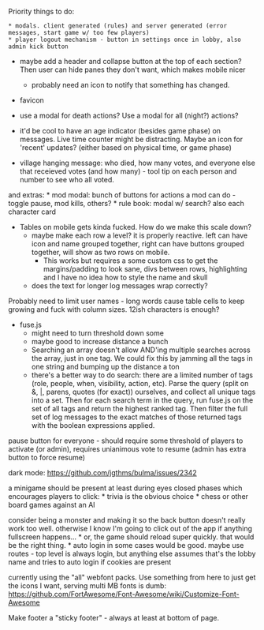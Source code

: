 Priority things to do:

    * modals. client generated (rules) and server generated (error messages, start game w/ too few players)
    * player logout mechanism - button in settings once in lobby, also admin kick button

* maybe add a header and collapse button at the top of each section? Then user can hide panes they don't want, which makes mobile nicer
    * probably need an icon to notify that something has changed.

* favicon

* use a modal for death actions? Use a modal for all (night?) actions?

* it'd be cool to have an age indicator (besides game phase) on messages. Live time counter might be distracting. Maybe an icon for 'recent' updates? (either based on physical time, or game phase)
* village hanging message: who died, how many votes, and everyone else that receieved votes (and how many) - tool tip on each person and number to see who all voted.

and extras:
    * mod modal: bunch of buttons for actions a mod can do - toggle pause, mod kills, others?
    * rule book: modal w/ search? also each character card

* Tables on mobile gets kinda fucked. How do we make this scale down?
    * maybe make each row a level? it is properly reactive. left can have icon and name grouped together, right can have buttons grouped together, will show as two rows on mobile.
        * This works but requires a some custom css to get the margins/padding to look sane, divs between rows, highlighting and I have no idea how to style the name and skull
    * does the text for longer log messages wrap correctly?

Probably need to limit user names - long words cause table cells to keep growing and fuck with column sizes. 12ish characters is enough?

* fuse.js
    - might need to turn threshold down some
    - maybe good to increase distance a bunch
    - Searching an array doesn't allow AND'ing multiple searches across the
      array, just in one tag. We could fix this by jamming all the tags in one
      string and bumping up the distance a ton
    - there's a better way to do search: there are a limited number of tags
      (role, people, when, visibility, action, etc). Parse the query (split on
      &, |, parens, quotes (for exact)) ourselves, and collect all unique tags
      into a set. Then for each search term in the query, run fuse.js on the
      set of all tags and return the highest ranked tag. Then filter the full
      set of log messages to the exact matches of those returned tags with the
      boolean expressions applied.

pause button for everyone - should require some threshold of players to activate (or admin), requires unianimous vote to resume (admin has extra button to force resume)

dark mode: https://github.com/jgthms/bulma/issues/2342

a minigame should be present at least during eyes closed phases which encourages players to click:
    * trivia is the obvious choice
    * chess or other board games against an AI

consider being a monster and making it so the back button doesn't really work too well. otherwise I know I'm going to click out of the app if anything fullscreen happens...
    * or, the game should reload super quickly. that would be the right thing.
    * auto login in some cases would be good. maybe use routes - top level is always login, but anything else assumes that's the lobby name and tries to auto login if cookies are present

currently using the "all" webfont packs. Use something from here to just get
the icons I want, serving multi MB fonts is dumb:
https://github.com/FortAwesome/Font-Awesome/wiki/Customize-Font-Awesome

Make footer a "sticky footer" - always at least at bottom of page.
